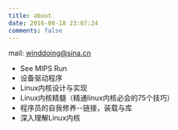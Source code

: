 ```yaml
---
title: about
date: 2016-08-18 23:07:24
comments: false
---
```



mail: winddoing@sina.cn





* See MIPS Run
* 设备驱动程序
* Linux内核设计与实现
* Linux内核精髓（精通linux内核必会的75个技巧）
* 程序员的自我修养--链接，装载与库
* 深入理解Linux内核

